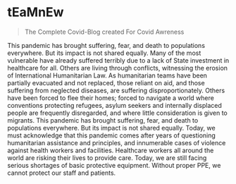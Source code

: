# tEaMnEw
> The Complete Covid-Blog created For Covid Awreness 

This pandemic has brought suffering, fear, and death to populations everywhere. But its impact is not shared equally. Many of the most vulnerable have already suffered terribly due to a lack of State investment in healthcare for all. Others are living through conflicts, witnessing the erosion of International Humanitarian Law. As humanitarian teams have been partially evacuated and not replaced, those reliant on aid, and those suffering from neglected diseases, are suffering disproportionately. Others have been forced to flee their homes; forced to navigate a world where conventions protecting refugees, asylum seekers and internally displaced people are frequently disregarded, and where little consideration is given to migrants. This pandemic has brought suffering, fear, and death to populations everywhere. But its impact is not shared equally. Today, we must acknowledge that this pandemic comes after years of questioning humanitarian assistance and principles, and innumerable cases of violence against health workers and facilities. 
Healthcare workers all around the world are risking their lives to provide care. Today, we are still facing serious shortages of basic protective equipment. Without proper PPE, we cannot protect our staff and patients.
